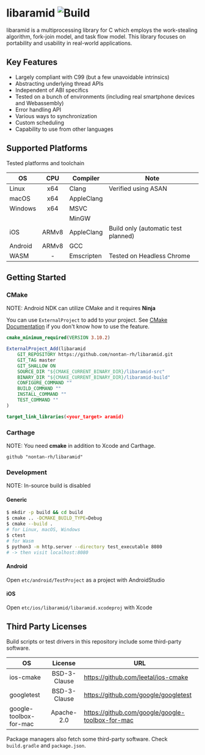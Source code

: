 # libaramid ![Build](https://github.com/nontan-rh/libaramid/workflows/Build/badge.svg)

libaramid is a multiprocessing library for C which employs the work-stealing algorithm, fork-join model, and task flow model.
This library focuses on portability and usability in real-world applications.

## Key Features

- Largely compliant with C99 (but a few unavoidable intrinsics)
- Abstracting underlying thread APIs
- Independent of ABI specifics
- Tested on a bunch of environments (including real smartphone devices and Webassembly)
- Error handling API
- Various ways to synchronization
- Custom scheduling
- Capability to use from other languages

## Supported Platforms

Tested platforms and toolchain

| OS      |  CPU  | Compiler   | Note                                |
| ------- | :---: | ---------- | ----------------------------------- |
| Linux   |  x64  | Clang      | Verified using ASAN                 |
| macOS   |  x64  | AppleClang |                                     |
| Windows |  x64  | MSVC       |                                     |
|         |       | MinGW      |                                     |
| iOS     | ARMv8 | AppleClang | Build only (automatic test planned) |
| Android | ARMv8 | GCC        |                                     |
| WASM    |   -   | Emscripten | Tested on Headless Chrome           |

## Getting Started

### CMake

NOTE: Android NDK can utilize CMake and it requires **Ninja**

You can use `ExternalProject` to add to your project.
See [CMake Documentation](https://cmake.org/cmake/help/latest/module/ExternalProject.html)
if you don't know how to use the feature.

```cmake
cmake_minimum_required(VERSION 3.10.2)

ExternalProject_Add(libaramid
    GIT_REPOSITORY https://github.com/nontan-rh/libaramid.git
    GIT_TAG master
    GIT_SHALLOW ON
    SOURCE_DIR "${CMAKE_CURRENT_BINARY_DIR}/libaramid-src"
    BINARY_DIR "${CMAKE_CURRENT_BINARY_DIR}/libaramid-build"
    CONFIGURE_COMMAND ""
    BUILD_COMMAND ""
    INSTALL_COMMAND ""
    TEST_COMMAND ""
)

target_link_libraries(<your_target> aramid)
```

### Carthage

NOTE: You need **cmake** in addition to Xcode and Carthage.

```cartfile
github "nontan-rh/libaramid"
```

### Development

NOTE: In-source build is disabled

#### Generic

```sh
$ mkdir -p build && cd build
$ cmake .. -DCMAKE_BUILD_TYPE=Debug
$ cmake --build .
# for Linux, macOS, Windows
$ ctest
# for Wasm
$ python3 -m http.server --directory test_executable 8080
# -> then visit localhost:8080
```

#### Android

Open `etc/android/TestProject` as a project with AndroidStudio

#### iOS

Open `etc/ios/libaramid/libaramid.xcodeproj` with Xcode

## Third Party Licenses

Build scripts or test drivers in this repository include some third-party software.

| OS                     | License      | URL                                              |
| ---------------------- | :----------: | ------------------------------------------------ |
| ios-cmake              | BSD-3-Clause | https://github.com/leetal/ios-cmake              |
| googletest             | BSD-3-Clause | https://github.com/google/googletest             |
| google-toolbox-for-mac | Apache-2.0   | https://github.com/google/google-toolbox-for-mac |

Package managers also fetch some third-party software. Check `build.gradle` and `package.json`.

